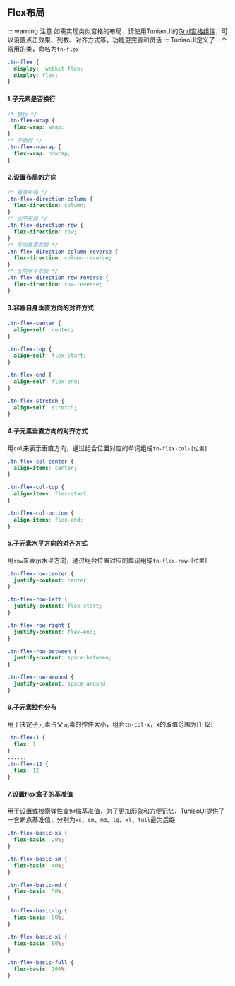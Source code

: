 ## Flex布局 
<demo-model url="/basicPage/flex-layout/flex-layout"></demo-model>
::: warning 注意
如需实现类似宫格的布局，请使用TuniaoUI的[Grid宫格组件](/components/grid.html)，可以设置点击效果、列数、对齐方式等，功能更完善和灵活
:::
TuniaoUI定义了一个常用的类，命名为`tn-flex`

```css
.tn-flex {
  display: -webkit-flex;
  display: flex;
}
```

#### 1.子元素是否换行

```css
/* 换行 */
.tn-flex-wrap {
  flex-wrap: wrap;
}
/* 不换行 */
.tn-flex-nowrap {
  flex-wrap: nowrap;
}
```

#### 2.设置布局的方向

```css
/* 垂直布局 */
.tn-flex-direction-column {
  flex-direction: column;
}
/* 水平布局 */
.tn-flex-direction-row {
  flex-direction: row;
}
/* 反向垂直布局 */
.tn-flex-direction-column-reverse {
  flex-direction: column-reverse;
}
/* 反向水平布局 */
.tn-flex-direction-row-reverse {
  flex-direction: row-reverse;
}
```

#### 3.容器自身垂直方向的对齐方式

```css
.tn-flex-center {
  align-self: center;
}

.tn-flex-top {
  align-self: flex-start;
}

.tn-flex-end {
  align-self: flex-end;
}

.tn-flex-stretch {
  align-self: stretch;
}
```

#### 4.子元素垂直方向的对齐方式

用`col`来表示垂直方向，通过组合位置对应的单词组成`tn-flex-col-[位置]`

```css
.tn-flex-col-center {
  align-items: center;
}

.tn-flex-col-top {
  align-items: flex-start;
}

.tn-flex-col-bottom {
  align-items: flex-end;
}
```

#### 5.子元素水平方向的对齐方式

用`row`来表示水平方向，通过组合位置对应的单词组成`tn-flex-row-[位置]`

```css
.tn-flex-row-center {
  justify-content: center;
}

.tn-flex-row-left {
  justify-content: flex-start;
}

.tn-flex-row-right {
  justify-content: flex-end;
}

.tn-flex-row-between {
  justify-content: space-between;
}

.tn-flex-row-around {
  justify-content: space-around;
}
```

#### 6.子元素控件分布

用于决定子元素占父元素的控件大小，组合`tn-col-x`，x的取值范围为[1-12]

```css
.tn-flex-1 {
  flex: 1
}
......
.tn-flex-12 {
  flex: 12
}
```

#### 7.设置flex盒子的基准值

用于设置或检索弹性盒伸缩基准值，为了更加形象和方便记忆，TuniaoUI提供了一套断点基准值，分别为`xs`、`sm`、`md`、`lg`、`xl`、`full`最为后缀

```css
.tn-flex-basic-xs {
  flex-basis: 20%;
}

.tn-flex-basic-sm {
  flex-basis: 40%;
}

.tn-flex-basic-md {
  flex-basis: 50%;
}

.tn-flex-basic-lg {
  flex-basis: 60%;
}

.tn-flex-basic-xl {
  flex-basis: 80%;
}

.tn-flex-basic-full {
  flex-basis: 100%;
}
```
